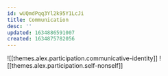 ```yaml
---
id: wUQmdPqq3Yl2k95Y1LcJi
title: Communication
desc: ''
updated: 1634886591007
created: 1634875782056
---
```


![[themes.alex.participation.communicative-identity]]
![[themes.alex.participation.self-nonself]]

